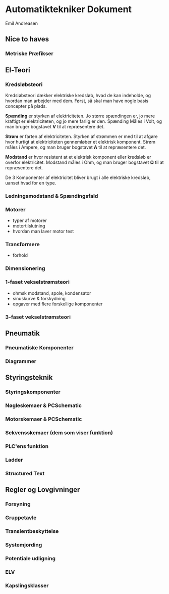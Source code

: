 # Automatiktekniker Dokument
Emil Andreasen

## Nice to haves
### Metriske Præfikser

## El-Teori
### Kredsløbsteori

Kredsløbsteori dækker elektriske kredsløb, hvad de kan indeholde, og hvordan man arbejder med dem. Først, så skal man have nogle basis concepter på plads. 

**Spænding** er styrken af elektriciteten. Jo større spændingen er, jo mere kraftigt er elektriciteten, og jo mere farlig er den. Spænding Måles i Volt, og man bruger bogstavet **V** til at repræsentere det. 

**Strøm** er farten af elektriciteten. Styrken af strømmen er med til at afgøre hvor hurtigt at elektriciteten gennemløber et elektrisk komponent. Strøm måles i Ampere, og man bruger bogstavet **A** til at repræsentere det. 

**Modstand** er hvor resistent at et elektrisk komponent eller kredsløb er overfor elektricitet. Modstand måles i Ohm, og man bruger bogstavet **Ω** til at repræsentere det. 

De 3 Komponenter af elektricitet bliver brugt i alle elektriske kredsløb, uanset hvad for en type. 


### Ledningsmodstand & Spændingsfald
### Motorer 
* typer af motorer
* motortilslutning
* hvordan man laver motor test
### Transformere
* forhold

### Dimensionering
### 1-faset vekselstrømsteori
* ohmsk modstand, spole, kondensator
* sinuskurve & forskydning
* opgaver med flere forskellige komponenter
### 3-faset vekselstrømsteori


## Pneumatik
### Pneumatiske Komponenter
### Diagrammer

## Styringsteknik
### Styringskomponenter
### Nøgleskemaer & PCSchematic
### Motorskemaer & PCSchematic
### Sekvensskemaer (dem som viser funktion)
### PLC'ens funktion
### Ladder
### Structured Text

## Regler og Lovgivninger
### Forsyning
### Gruppetavle
### Transientbeskyttelse
### Systemjording
### Potentiale udligning
### ELV
### Kapslingsklasser

